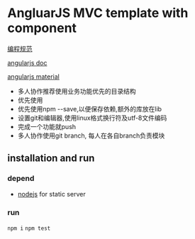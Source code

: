 # AngluarJS MVC template with component 
[编程规范](https://github.com/mgechev/angularjs-style-guide/blob/master/README-zh-cn.md)

[angularjs doc](https://angularjs.org/)

[angularjs material](https://material.angularjs.org/latest/)

* 多人协作推荐使用业务功能优先的目录结构
* 优先使用
* 优先使用npm <lib> --save,以便保存依赖,额外的库放在lib
* 设置git和编辑器,使用linux格式换行符及utf-8文件编码
* 完成一个功能就push
* 多人协作使用git branch, 每人在各自branch负责模块

## installation and run
### depend
* [nodejs]() for static server
### run
`npm i`
`npm test`

